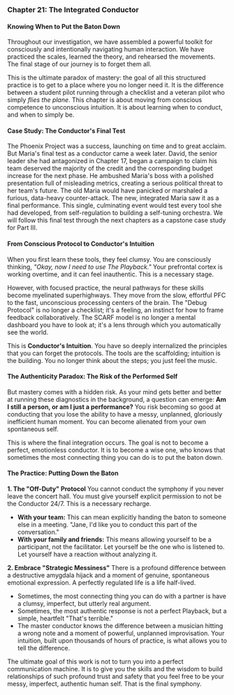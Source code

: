 ### **Chapter 21: The Integrated Conductor**
#### Knowing When to Put the Baton Down

Throughout our investigation, we have assembled a powerful toolkit for consciously and intentionally navigating human interaction. We have practiced the scales, learned the theory, and rehearsed the movements. The final stage of our journey is to forget them all.

This is the ultimate paradox of mastery: the goal of all this structured practice is to get to a place where you no longer need it. It is the difference between a student pilot running through a checklist and a veteran pilot who simply *flies the plane*. This chapter is about moving from conscious competence to unconscious intuition. It is about learning when to conduct, and when to simply be.

#### **Case Study: The Conductor's Final Test**
The Phoenix Project was a success, launching on time and to great acclaim. But Maria's final test as a conductor came a week later. David, the senior leader she had antagonized in Chapter 17, began a campaign to claim his team deserved the majority of the credit and the corresponding budget increase for the next phase. He ambushed Maria's boss with a polished presentation full of misleading metrics, creating a serious political threat to her team's future. The old Maria would have panicked or marshaled a furious, data-heavy counter-attack. The new, integrated Maria saw it as a final performance. This single, culminating event would test every tool she had developed, from self-regulation to building a self-tuning orchestra. We will follow this final test through the next chapters as a capstone case study for Part III.

#### **From Conscious Protocol to Conductor's Intuition**

When you first learn these tools, they feel clumsy. You are consciously thinking, *"Okay, now I need to use The Playback."* Your prefrontal cortex is working overtime, and it can feel inauthentic. This is a necessary stage.

However, with focused practice, the neural pathways for these skills become myelinated superhighways. They move from the slow, effortful PFC to the fast, unconscious processing centers of the brain. The "Debug Protocol" is no longer a checklist; it's a feeling, an instinct for how to frame feedback collaboratively. The SCARF model is no longer a mental dashboard you have to look at; it's a lens through which you automatically see the world.

This is **Conductor's Intuition**. You have so deeply internalized the principles that you can forget the protocols. The tools are the scaffolding; intuition is the building. You no longer think about the steps; you just feel the music.

#### **The Authenticity Paradox: The Risk of the Performed Self**
But mastery comes with a hidden risk. As your mind gets better and better at running these diagnostics in the background, a question can emerge: **Am I still a person, or am I just a performance?** You risk becoming so good at conducting that you lose the ability to have a messy, unplanned, gloriously inefficient human moment. You can become alienated from your own spontaneous self.

This is where the final integration occurs. The goal is not to become a perfect, emotionless conductor. It is to become a wise one, who knows that sometimes the most connecting thing you can do is to put the baton down.

#### **The Practice: Putting Down the Baton**

**1. The "Off-Duty" Protocol**
You cannot conduct the symphony if you never leave the concert hall. You must give yourself explicit permission to not be the Conductor 24/7. This is a necessary recharge.
*   **With your team:** This can mean explicitly handing the baton to someone else in a meeting. "Jane, I'd like you to conduct this part of the conversation."
*   **With your family and friends:** This means allowing yourself to be a participant, not the facilitator. Let yourself be the one who is listened to. Let yourself have a reaction without analyzing it.

**2. Embrace "Strategic Messiness"**
There is a profound difference between a destructive amygdala hijack and a moment of genuine, spontaneous emotional expression. A perfectly regulated life is a life half-lived.
*   Sometimes, the most connecting thing you can do with a partner is have a clumsy, imperfect, but utterly real argument.
*   Sometimes, the most authentic response is not a perfect Playback, but a simple, heartfelt "That's terrible."
*   The master conductor knows the difference between a musician hitting a wrong note and a moment of powerful, unplanned improvisation. Your intuition, built upon thousands of hours of practice, is what allows you to tell the difference.

The ultimate goal of this work is not to turn you into a perfect communication machine. It is to give you the skills and the wisdom to build relationships of such profound trust and safety that you feel free to be your messy, imperfect, authentic human self. That is the final symphony.
      